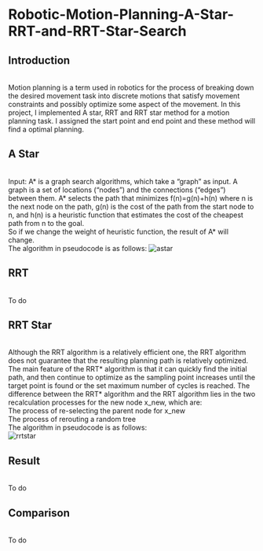 # Robotic-Motion-Planning-A-Star-RRT-and-RRT-Star-Search
## Introduction
<br>Motion planning is a term used in robotics for the process of breaking down the desired movement task into discrete motions that satisfy movement constraints and possibly optimize some aspect of the movement. In this project, I implemented A star, RRT and RRT star method for a motion planning task. I assigned the start point and end point and these method will find a optimal planning.
## A Star
<br>Input: A* is a graph search algorithms, which take a “graph” as input. A graph is a set of locations (“nodes”) and the connections (“edges”) between them. A* selects the path that minimizes f(n)=g(n)+h(n) where n is the next node on the path, g(n) is the cost of the path from the start node to n, and h(n) is a heuristic function that estimates the cost of the cheapest path from n to the goal.
<br> So if we change the weight of heuristic function, the result of A* will change.
<br>The algorithm in pseudocode is as follows:
![astar](https://user-images.githubusercontent.com/36937088/54732154-7a6d6500-4b4f-11e9-8f36-67a9ccfa64d0.jpeg)
## RRT
<br>To do
## RRT Star
<br>Although the RRT algorithm is a relatively efficient one, the RRT algorithm does not guarantee that the resulting planning path is relatively optimized. The main feature of the RRT* algorithm is that it can quickly find the initial path, and then continue to optimize as the sampling point increases until the target point is found or the set maximum number of cycles is reached. The difference between the RRT* algorithm and the RRT algorithm lies in the two recalculation processes for the new node x_new, which are:
<br>The process of re-selecting the parent node for x_new
<br>The process of rerouting a random tree
<br>The algorithm in pseudocode is as follows:  
![rrtstar](https://user-images.githubusercontent.com/36937088/54732460-21063580-4b51-11e9-8698-0dd5ce3d9d2e.jpeg)
## Result
<br>To do
## Comparison
<br>To do

